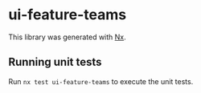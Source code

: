 # ui-feature-teams

This library was generated with [Nx](https://nx.dev).

## Running unit tests

Run `nx test ui-feature-teams` to execute the unit tests.
